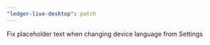 ```yaml
---
"ledger-live-desktop": patch
---
```


Fix placeholder text when changing device language from Settings
